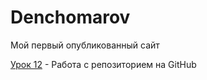 

# Denchomarov
Мой первый опубликованный сайт

[Урок 12](https://denchomarov.github.io/lesson_12/ "Мой первый сайт") - Работа с репозиторием на GitHub
